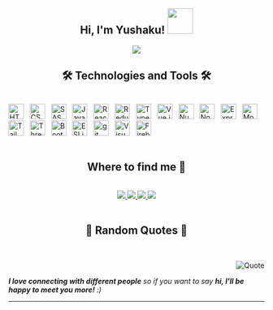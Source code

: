 <h2 align="center"> Hi, I'm Yushaku! <img src="https://media.giphy.com/media/mGcNjsfWAjY5AEZNw6/giphy.gif" width="50"></h2>
<!-- yushaku -->
<!-- <a href="#" target="_blank">
  <img src="svg/yushaku.svg" width="1200" alt="Click to see the source" />
</a> -->
<div align="center">

<img src="https://media4.giphy.com/media/l1KVcrdl7rJpFnY2s/200.gif" />
</div>
<h2 align="center">🛠 Technologies and Tools 🛠</h2>
<br>
<!-- https://simpleicons.org/ -->
<span><img src="https://img.shields.io/badge/HTML5-282C34?logo=html5&logoColor=E34F26" alt="HTML5 logo" title="HTML5" height="30" /></span>
&nbsp;
<span><img src="https://img.shields.io/badge/CSS3-282C34?logo=css3&logoColor=1572B6" alt="CSS3 logo" title="CSS3" height="30" /></span>
&nbsp;
<span><img src="https://img.shields.io/badge/Sass-282C34?logo=sass&logoColor=CC6699" alt="SASS logo" title="SASS" height="30" /></span>
&nbsp;
<span><img src="https://img.shields.io/badge/JavaScript-282C34?logo=javascript&logoColor=F7DF1E" alt="JavaScript logo" title="JavaScript" height="30" /></span>
&nbsp;
<span><img src="https://img.shields.io/badge/ReactJS-282C34?logo=react&logoColor=61DAFB" alt="ReactJS logo" title="ReactJS" height="30" /></span>
&nbsp;
<span><img src="https://img.shields.io/badge/Redux-282C34?logo=redux&logoColor=764ABC" alt="Redux logo" title="Redux" height="30" /></span>
&nbsp;
<span><img src="https://img.shields.io/badge/TypeScript-282C34?logo=typescript&logoColor=3178C6" alt="TypeScript logo" title="TypeScript" height="30" /></span>
&nbsp;
<span><img src="https://img.shields.io/badge/Vue.js-282C34?logo=vue.js&logoColor=4FC08D" alt="Vue.js logo" title="Vue.js" height="30" /></span>
&nbsp;
<span><img src="https://img.shields.io/badge/Nuxt.js-282C34?logo=nuxt.js&logoColor=4FC08D" alt="Nuxt.js logo" title="Nuxt.js" height="30" /></span>
&nbsp; 
<span><img src="https://img.shields.io/badge/Node.js-282C34?logo=node.js&logoColor=00F200" alt="Node.js logo" title="Node.js" height="30" /></span>
&nbsp;
<span><img src="https://img.shields.io/badge/Express-282C34?logo=express&logoColor=FFFFFF" alt="Express.js logo" title="Express.js" height="30" /></span>
&nbsp;
<span><img src="https://img.shields.io/badge/MongoDB-282C34?logo=mongodb&logoColor=47A248" alt="MongoDB logo" title="MongoDB" height="30" /></span>
&nbsp;
<span><img src="https://img.shields.io/badge/Tailwind%20CSS-282C34?logo=tailwind-css&logoColor=38B2AC" alt="TailwindCSS logo" title="TailwindCSS" height="30" /></span>
&nbsp;
<span><img src="https://img.shields.io/badge/Three.js-282C34?logo=three.js&logoColor=FFFFFF" alt="Three.js logo" title="Three.js" height="30" /></span>
&nbsp;
<span><img src="https://img.shields.io/badge/Bootstrap-282C34?logo=bootstrap&logoColor=7952B3" alt="Bootstrap logo" title="Bootstrap" height="30" /></span>
&nbsp;
<span><img src="https://img.shields.io/badge/ESLint-282C34?logo=eslint&logoColor=4B32C3" alt="ESLint logo" title="ESLint" height="30" /></span>
&nbsp;
<span><img src="https://img.shields.io/badge/git-282C34?logo=git&logoColor=F05032" alt="git logo" title="git" height="30" /></span>
&nbsp;
<span><img src="https://img.shields.io/badge/VS%20Code-282C34?logo=visual-studio-code&logoColor=007ACC" alt="Visual Studio Code logo" title="Visual Studio Code" height="30" /></span>
&nbsp;
<span><img src="https://img.shields.io/badge/Firebase-282C34?logo=firebase&logoColor=FFCA28" alt="Firebase logo" title="Firebase" height="30" /></span>
&nbsp;
<!-- <span><img src="https://img.shields.io/badge/WordPress-282C34?logo=wordPress&logoColor=21759B" alt="WordPress logo" title="WordPress" height="30" /></span> -->
<!-- &nbsp;  -->

<br>

<br>

<h2 align="center"> Where to find me 📌</h2>
<br>
<!-- https://icons8.com -->
<div align="center">
  <a href="https://www.facebook.com/vanson.le.9847" target="blank">
    <img src="https://img.icons8.com/clouds/100/000000/facebook-new.png"/>
  </a>

  <a href="https://www.linkedin.com/in/l%C3%AA-v%C4%83n-s%C6%A1n-6110b4206/" target="blank">
    <img src="https://img.icons8.com/clouds/100/000000/linkedin.png"/>
  </a>

  <a href="levanson180200@gmail.com" target="top">
    <img src="https://img.icons8.com/clouds/100/000000/apple-mail.png"/>
  </a>

  <a href="https://github.com/yushaku" target="top">
    <img src="https://img.icons8.com/clouds/100/000000/github.png"/>
  </a>

</div>

<br>

<h2 align="center">📑 Random Quotes 📑</h2>
<br>
<!-- https://github.com/shravan20/github-readme-quotes -->
<div align="right">

![Quote](https://github-readme-quotes.herokuapp.com/quote?theme=tokyonight&animation=default&layout=churchill&font=Redressed)

</div>

<em><b>I love connecting with different people</b> so if you want to say <b>hi, I'll be happy to meet you more!</b> :)</em>

---
